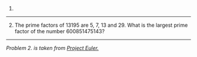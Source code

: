 1. 
---
2. The prime factors of 13195 are 5, 7, 13 and 29. What is the largest prime factor of the number 600851475143?
--- 
_Problem 2. is taken from [Project Euler.](https://projecteuler.net/problem=3)_
